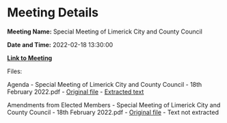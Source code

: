 # Meeting Details

**Meeting Name:** Special Meeting of Limerick City and County Council

**Date and Time:** 2022-02-18 13:30:00

**[Link to Meeting](https://www.limerick.ie/council/whats-on/special-meeting-limerick-city-and-county-council-47)**

Files: 

Agenda - Special Meeting of Limerick City and County Council - 18th February 2022.pdf - [Original file](https://www.limerick.ie/sites/default/files/media/documents/2022-02/00-agenda-special-meeting-18.02.2022.pdf) - [Extracted text](./Agenda%20-%C2%A0Special%20Meeting%20of%20Limerick%20City%20and%20County%20Council%20-%2018th%20February%202022.md)

Amendments from Elected Members - Special Meeting of Limerick City and County Council - 18th February 2022.pdf - [Original file](https://www.limerick.ie/sites/default/files/media/documents/2022-03/amendments-from-elected-members-special-meeting-of-council-18.02.2022.pdf) - Text not extracted

